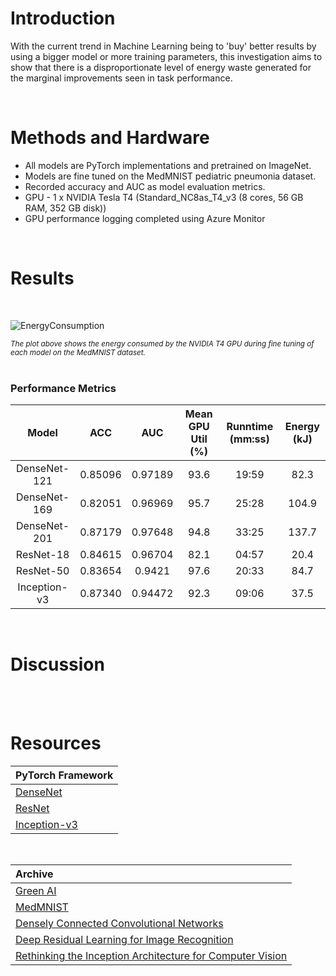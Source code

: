 # Introduction
With the current trend in Machine Learning being to 'buy' better results by using a bigger model or more training parameters, this investigation aims to show that there is a disproportionate level of energy waste generated for the marginal improvements seen in task performance.    

<br>

# Methods and Hardware
* All models are PyTorch implementations and pretrained on ImageNet.
* Models are fine tuned on the MedMNIST pediatric pneumonia dataset.
* Recorded accuracy and AUC as model evaluation metrics.
* GPU - 1 x NVIDIA Tesla T4 (Standard_NC8as_T4_v3 (8 cores, 56 GB RAM, 352 GB disk))
* GPU performance logging completed using Azure Monitor



<br>

# Results

<br>

![EnergyConsumption](https://user-images.githubusercontent.com/80305894/152247072-ee8a1aa1-9fea-4e1e-840b-16d7e7993e2c.png)

<sup><i>The plot above shows the energy consumed by the NVIDIA T4 GPU during fine tuning of each model on the MedMNIST dataset.</i></sup>
<br>
<br>



### Performance Metrics
| **Model** | **ACC** | **AUC** | **Mean GPU Util (%)** | **Runntime (mm:ss)** | **Energy (kJ)** |
| :-------------: | :----------: |  :----------: |  :----------: |  :----------: |  :----------: | 
| DenseNet-121  | 0.85096 | 0.97189 | 93.6 | 19:59 | 82.3 |
| DenseNet-169  |  0.82051 | 0.96969 | 95.7 | 25:28 | 104.9 |
| DenseNet-201  |  0.87179 | 0.97648 | 94.8 | 33:25 | 137.7 |
| ResNet-18  |  0.84615 | 0.96704 | 82.1 | 04:57 | 20.4 |
| ResNet-50  |  0.83654 | 0.9421 | 97.6 | 20:33 | 84.7 |
| Inception-v3  |  0.87340 | 0.94472 | 92.3 | 09:06 | 37.5 |

<br>

# Discussion

<br><br>

# Resources
| **PyTorch Framework**  |
| :---------- |
| [DenseNet](https://pytorch.org/hub/pytorch_vision_densenet/)  | 
| [ResNet](https://pytorch.org/hub/pytorch_vision_resnet/)| 
| [Inception-v3](https://pytorch.org/hub/pytorch_vision_inception_v3/)|

<br>

| **Archive**  | 
| :---------- |
| [Green AI](https://arxiv.org/abs/1907.10597) |
|  [MedMNIST](https://github.com/MedMNIST/MedMNIST)  | 
| [Densely Connected Convolutional Networks](https://arxiv.org/abs/1608.06993) |
| [Deep Residual Learning for Image Recognition](https://arxiv.org/abs/1512.03385) |
| [Rethinking the Inception Architecture for Computer Vision](https://pytorch.org/hub/pytorch_vision_inception_v3/)| 


<br>
